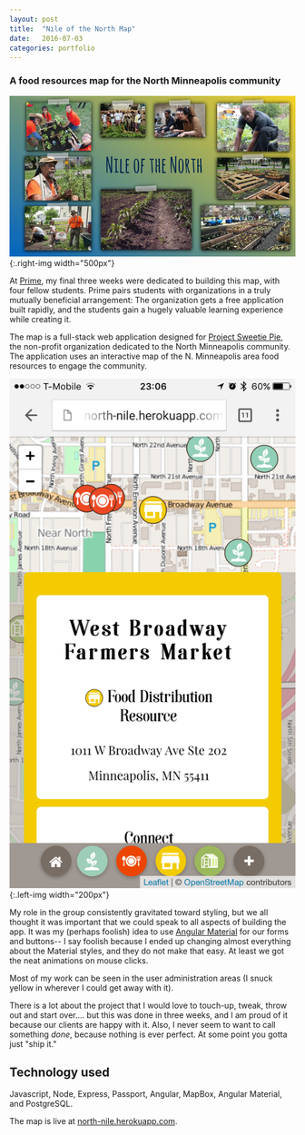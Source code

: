 ```yaml
---
layout: post
title:  "Nile of the North Map"
date:   2016-07-03
categories: portfolio
---
```

### A food resources map for the North Minneapolis community

![Nile of the North photo](/images/notn-cover.jpg){:.right-img  width="500px"}

At [Prime](http://primeacademy.io), my final three weeks were dedicated to building this map, with four fellow students. Prime pairs students with organizations in a truly mutually beneficial arrangement: The organization gets a free application built rapidly, and the students gain a hugely valuable learning experience while creating it.

The map is a full-stack web application designed for [Project Sweetie Pie](http://www.projectsweetiepie.org/), the non-profit organization dedicated to the North Minneapolis community. The application uses an interactive map of the N. Minneapolis area food resources to engage the community.

![NotN Screen Shot](/images/notn-mobile.png){:.left-img width="200px"}

My role in the group consistently gravitated toward styling, but we all thought it was important that we could speak to all aspects of building the app. It was my (perhaps foolish) idea to use [Angular Material](https://material.angularjs.org/latest/) for our forms and buttons-- I say foolish because I ended up changing almost everything about the Material styles, and they do not make that easy. At least we got the neat animations on mouse clicks.

Most of my work can be seen in the user administration areas (I snuck yellow in wherever I could get away with it).

There is a lot about the project that I would love to touch-up, tweak, throw out and start over.... but this was done in three weeks, and I am proud of it because our clients are happy with it. Also, I never seem to want to call something *done*, because nothing is ever perfect. At some point you gotta just "ship it."

## Technology used

Javascript, Node, Express, Passport, Angular, MapBox, Angular Material, and PostgreSQL.

The map is live at [north-nile.herokuapp.com](http://north-nile.herokuapp.com).

